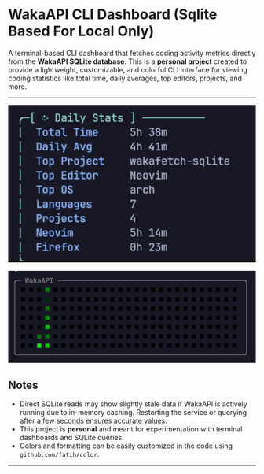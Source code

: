 # WakaAPI CLI Dashboard (Sqlite Based For Local Only)

A terminal-based CLI dashboard that fetches coding activity metrics directly from the **WakaAPI SQLite database**.
This is a **personal project** created to provide a lightweight, customizable, and colorful CLI interface for viewing coding statistics like total time, daily averages, top editors, projects, and more.

---

![alt text](assets/image.png)

![alt text](assets/image-1.png)

## Notes

- Direct SQLite reads may show slightly stale data if WakaAPI is actively running due to in-memory caching. Restarting the service or querying after a few seconds ensures accurate values.
- This project is **personal** and meant for experimentation with terminal dashboards and SQLite queries.
- Colors and formatting can be easily customized in the code using `github.com/fatih/color`.

---
